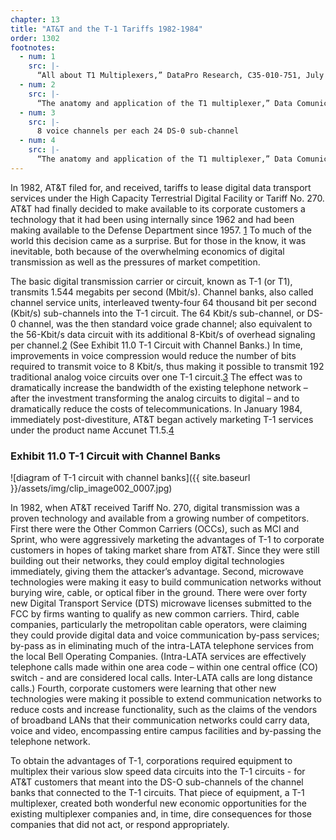 ```yaml
---
chapter: 13
title: "AT&T and the T-1 Tariffs 1982-1984"
order: 1302
footnotes:
  - num: 1
    src: |- 
      “All about T1 Multiplexers,” DataPro Research, C35-010-751, July 1986. This publication began DataPro’s coverage of T-1 multiplexers.
  - num: 2
    src: |-
      “The anatomy and application of the T1 multiplexer,” Data Comunications , March 1984, pp. 186. The first voice digitization was known as Pulse Code Modulation (PCM). The next generation was Adaptive Differential Pulse Code Modulation (ADPCM) that required only 32 Kbits/s.
  - num: 3
    src: |-
      8 voice channels per each 24 DS-0 sub-channel
  - num: 4
    src: |-
      “The anatomy and application of the T1 multiplexer,” Data Comunications , March 1984, pp. 183-195
---
```


In 1982, AT&T filed for, and received, tariffs to lease digital data transport services under the High Capacity Terrestrial Digital Facility or Tariff No. 270. AT&T had finally decided to make available to its corporate customers a technology that it had been using internally since 1962 and had been making available to the Defense Department since 1957. <a name="fnloc1" href="#fn1">1</a> To much of the world this decision came as a surprise. But for those in the know, it was inevitable, both because of the overwhelming economics of digital transmission as well as the pressures of market competition.

The basic digital transmission carrier or circuit, known as T-1 (or T1), transmits 1.544 megabits per second (Mbit/s). Channel banks, also called channel service units, interleaved twenty-four 64 thousand bit per second (Kbit/s) sub-channels into the T-1 circuit. The 64 Kbit/s sub-channel, or DS-0 channel, was the then standard voice grade channel; also equivalent to the 56-Kbit/s data circuit with its additional 8-Kbit/s of overhead signaling per channel.<a name="fnloc2" href="#fn2">2</a>   (See Exhibit 11.0 T-1 Circuit with Channel Banks.) In time, improvements in voice compression would reduce the number of bits required to transmit voice to 8 Kbit/s, thus making it possible to transmit 192 traditional analog voice circuits over one T-1 circuit.<a name="fnloc3" href="#fn3">3</a> The effect was to dramatically increase the bandwidth of the existing telephone network – after the investment transforming the analog circuits to digital – and to dramatically reduce the costs of telecommunications. In January 1984, immediately post-divestiture, AT&T began actively marketing T-1 services under the product name Accunet T1.5.<a name="fnloc4" href="#fn4">4</a>  

### Exhibit 11.0 T-1 Circuit with Channel Banks

![diagram of T-1 circuit with channel banks]({{ site.baseurl }}/assets/img/clip_image002_0007.jpg)

In 1982, when AT&T received Tariff No. 270, digital transmission was a proven technology and available from a growing number of competitors. First there were the Other Common Carriers (OCCs), such as MCI and Sprint, who were aggressively marketing the advantages of T-1 to corporate customers in hopes of taking market share from AT&T. Since they were still building out their networks, they could employ digital technologies immediately, giving them the attacker’s advantage. Second, microwave technologies were making it easy to build communication networks without burying wire, cable, or optical fiber in the ground. There were over forty new Digital Transport Service (DTS) microwave licenses submitted to the FCC by firms wanting to qualify as new common carriers. Third, cable companies, particularly the metropolitan cable operators, were claiming they could provide digital data and voice communication by-pass services; by-pass as in eliminating much of the intra-LATA telephone services from the local Bell Operating Companies. (Intra-LATA services are effectively telephone calls made within one area code – within one central office (CO) switch - and are considered local calls. Inter-LATA calls are long distance calls.) Fourth, corporate customers were learning that other new technologies were making it possible to extend communication networks to reduce costs and increase functionality, such as the claims of the vendors of broadband LANs that their communication networks could carry data, voice and video, encompassing entire campus facilities and by-passing the telephone network.

To obtain the advantages of T-1, corporations required equipment to multiplex their various slow speed data circuits into the T-1 circuits - for AT&T customers that meant into the DS-O sub-channels of the channel banks that connected to the T-1 circuits. That piece of equipment, a T-1 multiplexer, created both wonderful new economic opportunities for the existing multiplexer companies and, in time, dire consequences for those companies that did not act, or respond appropriately.
